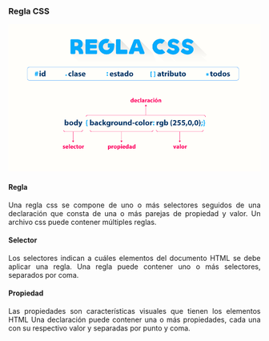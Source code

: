 ### Regla CSS ###

![alt text](image.png)

#### Regla ####

<p align="justify">Una regla css se compone de uno o más selectores seguidos de una declaración que consta de una o más parejas de propiedad y valor. Un archivo css puede contener múltiples reglas.</p>

#### Selector ####

<p align="justify">Los selectores indican a cuáles elementos del documento HTML se debe aplicar una regla. Una regla puede contener uno o más selectores, separados por coma.</p>

#### Propiedad ####

<p align="justify">Las propiedades son características visuales que tienen los elementos HTML Una declaración puede contener una o más propiedades, cada una con su respectivo valor y separadas por punto y coma.</p>
